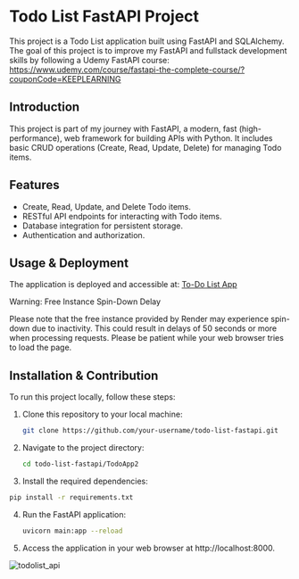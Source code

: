 # Todo List FastAPI Project

This project is a Todo List application built using FastAPI and SQLAlchemy. The goal of this project is to improve my FastAPI and fullstack development skills by following a Udemy FastAPI course: https://www.udemy.com/course/fastapi-the-complete-course/?couponCode=KEEPLEARNING

## Introduction

This project is part of my journey with FastAPI, a modern, fast (high-performance), web framework for building APIs with Python. It includes basic CRUD operations (Create, Read, Update, Delete) for managing Todo items.

## Features

- Create, Read, Update, and Delete Todo items.
- RESTful API endpoints for interacting with Todo items.
- Database integration for persistent storage.
- Authentication and authorization.

## Usage & Deployment

The application is deployed and accessible at: [To-Do List App](https://to-do-list-api-0o37.onrender.com)

Warning: Free Instance Spin-Down Delay

Please note that the free instance provided by Render may experience spin-down due to inactivity. This could result in delays of 50 seconds or more when processing requests. Please be patient while your web browser tries to load the page.

## Installation & Contribution

To run this project locally, follow these steps:

1. Clone this repository to your local machine:
   ```bash
   git clone https://github.com/your-username/todo-list-fastapi.git

2. Navigate to the project directory:
   ```bash
   cd todo-list-fastapi/TodoApp2
   ```
3. Install the required dependencies:
  ```bash
  pip install -r requirements.txt
  ```

4. Run the FastAPI application:
   ```bash
   uvicorn main:app --reload
   ``` 

5. Access the application in your web browser at http://localhost:8000.

![todolist_api](https://github.com/oozdal/to-do-list-api/assets/34719109/bbe8ca12-9a3b-4a29-bf00-a825a0e4412a)
